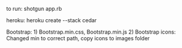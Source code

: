 to run:
shotgun app.rb

heroku:
heroku create <appName> --stack cedar

Bootstrap:
	1) Bootstrap.min.css, Bootstrap.min.js
	2) Bootstrap icons: Changed min to correct path, copy icons to images folder